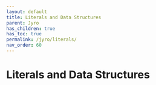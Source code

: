 ```yaml
---
layout: default
title: Literals and Data Structures
parent: Jyro
has_children: true
has_toc: true
permalink: /jyro/literals/
nav_order: 60
---
```


# Literals and Data Structures